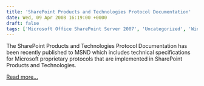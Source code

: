 ```yaml
---
title: 'SharePoint Products and Technologies Protocol Documentation'
date: Wed, 09 Apr 2008 16:19:00 +0000
draft: false
tags: ['Microsoft Office SharePoint Server 2007', 'Uncategorized', 'Windows SharePoint Services 3.0']
---
```


The SharePoint Products and Technologies Protocol Documentation has been recently published to MSND which includes technical specifications for Microsoft proprietary protocols that are implemented in SharePoint Products and Technologies.

[Read more...](http://www.microsoft.com/downloads/details.aspx?FamilyID=5e94ad07-902c-422f-aadd-ff2bba9e540a&DisplayLang=en)